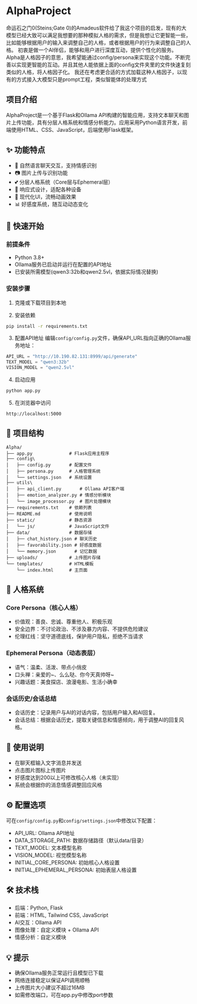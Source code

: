# AlphaProject

命运石之门0(Steins;Gate 0)的Amadeus软件给了我这个项目的启发，现有的大模型已经大致可以满足我想要的那种模拟人格的需求，但是我想让它更智能一些，比如能够根据用户的输入来调整自己的人格，或者根据用户的行为来调整自己的人格。
初衷是做一个AI伴侣，能够和用户进行深度互动，提供个性化的服务。
Alpha是人格因子的意思，我希望能通过config/persona来实现这个功能。不断完善以实现更智能的互动。并且其他人能依据上面的config文件夹里的文件快速复刻类似的人格，将人格因子化。
我还在考虑更合适的方式加载这种人格因子，以现有的方式接入大模型只是prompt工程，类似智能体的处理方式

## 项目介绍
AlphaProject是一个基于Flask和Ollama API构建的智能应用，支持文本聊天和图片上传功能，具有分层人格系统和情感分析能力。应用采用Python语言开发，前端使用HTML、CSS、JavaScript，后端使用Flask框架。

## ✨ 功能特点
- 💬 自然语言聊天交互，支持情感识别
- 📷 图片上传与识别功能
- 💕 分层人格系统（Core层与Ephemeral层）
- 📱 响应式设计，适配各种设备
- 🎨 现代化UI，流畅动画效果
- 📊 好感度系统，随互动动态变化

## 🚀 快速开始

### 前提条件
- Python 3.8+ 
- Ollama服务已启动并运行在配置的API地址
- 已安装所需模型(qwen3:32b和qwen2.5vl，依据实际情况替换)

### 安装步骤

1. 克隆或下载项目到本地

2. 安装依赖
```bash
pip install -r requirements.txt
```

3. 配置API地址
编辑`config/config.py`文件，确保API_URL指向正确的Ollama服务地址：
```python
API_URL = "http://10.190.82.131:8999/api/generate"
TEXT_MODEL = "qwen3:32b"
VISION_MODEL = "qwen2.5vl"
```

4. 启动应用
```bash
python app.py
```

5. 在浏览器中访问
```
http://localhost:5000
```

## 📁 项目结构
```
Alpha/
├── app.py              # Flask应用主程序
├── config\
│   ├── config.py       # 配置文件
│   ├── persona.py      # 人格管理系统
│   └── settings.json   # 系统设置
├── utils\
│   ├── api_client.py       # Ollama API客户端
│   ├── emotion_analyzer.py # 情感分析模块
│   └── image_processor.py  # 图片处理模块
├── requirements.txt    # 依赖列表
├── README.md           # 使用说明
├── static/             # 静态资源
│   └── js/             # JavaScript文件
├── data/               # 数据存储
│   ├── chat_history.json # 聊天历史
│   ├── favorability.json # 好感度数据
│   └── memory.json       # 记忆数据
├── uploads/            # 上传图片存储
└── templates/          # HTML模板
    └── index.html      # 主页面
```

## 💖 人格系统

### Core Persona（核心人格）
- 价值观：善良、忠诚、尊重他人、积极乐观
- 安全边界：不讨论政治、不涉及暴力内容、不提供危险建议
- 伦理红线：坚守道德底线，保护用户隐私，拒绝不当请求

### Ephemeral Persona（动态表层）
- 语气：温柔、活泼、带点小俏皮
- 口头禅：亲爱的~、么么哒、你今天真帅呀~
- 兴趣话题：美食探店、浪漫电影、生活小确幸

### 会话历史/会话总结
- 会话历史：记录用户与AI的对话内容，包括用户输入和AI回复。
- 会话总结：根据会话历史，提取关键信息和情感倾向，用于调整AI的回复风格。

## 📝 使用说明
- 在聊天框输入文字消息并发送
- 点击图片图标上传图片
- 好感度达到200以上可修改核心人格（未实现）
- 系统会根据你的消息情感调整回应风格

## ⚙️ 配置选项
可在`config/config.py`和`config/settings.json`中修改以下配置：
- API_URL: Ollama API地址
- DATA_STORAGE_PATH: 数据存储路径（默认data/目录）
- TEXT_MODEL: 文本模型名称
- VISION_MODEL: 视觉模型名称
- INITIAL_CORE_PERSONA: 初始核心人格设置
- INITIAL_EPHEMERAL_PERSONA: 初始表层人格设置

## 🛠️ 技术栈
- 后端：Python, Flask
- 前端：HTML, Tailwind CSS, JavaScript
- AI交互：Ollama API
- 图像处理：自定义模块 + Ollama API
- 情感分析：自定义模块

## 💡 提示
- 确保Ollama服务正常运行且模型已下载
- 网络连接稳定以保证API调用顺畅
- 上传图片大小建议不超过16MB
- 如需修改端口，可在app.py中修改port参数